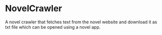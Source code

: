 # NovelCrawler

A novel crawler that fetches text from the novel website and download it as txt file which can be opened using a novel app. 